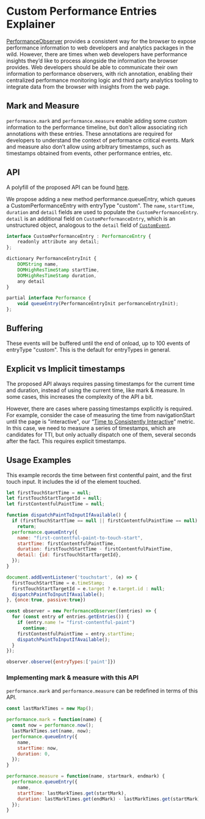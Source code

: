 # Custom Performance Entries Explainer

[PerformanceObserver](https://w3c.github.io/performance-timeline/#the-performanceobserver-interface) provides a consistent way for the browser to expose performance information to web developers and analytics packages in the wild. However, there are times when web developers have performance insights they’d like to process alongside the information the browser provides. Web developers should be able to communicate their own information to performance observers, with rich annotation, enabling their centralized performance monitoring logic and third party analytics tooling to integrate data from the browser with insights from the web page.

## Mark and Measure

`performance.mark` and `performance.measure` enable adding some custom information to the performance timeline, but don’t allow associating rich annotations with these entries. These annotations are required for developers to understand the context of performance critical events. Mark and measure also don’t allow using arbitrary timestamps, such as timestamps obtained from events, other performance entries, etc.

## API

A polyfill of the proposed API can be found [here](https://github.com/tdresser/custom-performance-entry).

We propose adding a new method performance.queueEntry, which queues a CustomPerformanceEntry with entryType "custom". The `name`, `startTime`, `duration` and `detail` fields are used to populate the `CustomPerformanceEntry`. `detail` is an additional field on `CustomPerformanceEntry`, which is an unstructured object, analogous to the `detail` field of [`CustomEvent`](https://dom.spec.whatwg.org/#interface-customevent).

```javascript
interface CustomPerformanceEntry : PerformanceEntry {
    readonly attribute any detail;
};

dictionary PerformanceEntryInit {
    DOMString name,
    DOMHighResTimeStamp startTime,
    DOMHighResTimeStamp duration,
    any detail
}

partial interface Performance {
    void queueEntry(PerformanceEntryInit performanceEntryInit);
};

```


## Buffering

These events will be buffered until the end of onload, up to 100 events of entryType "custom". This is the default for entryTypes in general.

## Explicit vs Implicit timestamps

The proposed API always requires passing timestamps for the current time and duration, instead of using the current time, like mark & measure. In some cases, this increases the complexity of the API a bit.

However, there are cases where passing timestamps explicitly is required. For example, consider the case of measuring the time from navigationStart until the page is "interactive", our “[Time to Consistently Interactive](https://developers.google.com/web/tools/lighthouse/audits/consistently-interactive)” metric. In this case, we need to measure a series of timestamps, which are candidates for TTI, but only actually dispatch one of them, several seconds after the fact. This requires explicit timestamps.

## Usage Examples

This example records the time between first contentful paint, and the first touch input. It includes the id of the element touched.

```javascript
let firstTouchStartTime = null;
let firstTouchStartTargetId = null;
let firstContentfulPaintTime = null;

function dispatchPaintToInputIfAvailable() {
  if (firstTouchStartTime == null || firstContentfulPaintTime == null)
    return;
  performance.queueEntry({
    name: "first-contentful-paint-to-touch-start",
    startTime: firstContentfulPaintTime,
    duration: firstTouchStartTime - firstContentfulPaintTime,
    detail: {id: firstTouchStartTargetId},
  });
}

document.addEventListener('touchstart', (e) => {
  firstTouchStartTime = e.timeStamp;
  firstTouchStartTargetId = e.target ? e.target.id : null;
  dispatchPaintToInputIfAvailable();
}, {once:true, passive:true})

const observer = new PerformanceObserver((entries) => {
  for (const entry of entries.getEntries()) {
    if (entry.name != "first-contentful-paint")
      continue;
    firstContentfulPaintTime = entry.startTime;
    dispatchPaintToInputIfAvailable();
  }
});

observer.observe({entryTypes:['paint']})
```

### Implementing mark & measure with this API
`performance.mark` and `performance.measure` can be redefined in terms of this API.

```javascript
const lastMarkTimes = new Map();

performance.mark = function(name) {
  const now = performance.now();
  lastMarkTimes.set(name, now);
  performance.queueEntry({
    name,
    startTime: now,
    duration: 0,
  });
}

performance.measure = function(name, startmark, endmark) {
  performance.queueEntry({
    name,
    startTime: lastMarkTimes.get(startMark),
    duration: lastMarkTimes.get(endMark) - lastMarkTimes.get(startMark),
  });
}
```
